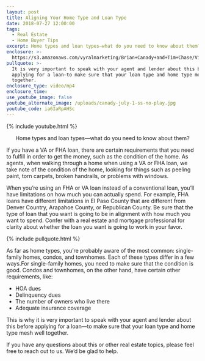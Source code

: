 ```yaml
---
layout: post
title: Aligning Your Home Type and Loan Type
date: 2018-07-27 12:00:00
tags:
  - Real Estate
  - Home Buyer Tips
excerpt: Home types and loan types—what do you need to know about them?
enclosure: >-
  https://s3.amazonaws.com/vyralmarketing/Brian+Canady+and+Tim+Chase/Videos/Aligning+Your+Home+Type+and+Loan+Type.mp4
pullquote: >-
  It is very important to speak with your agent and lender about this before
  applying for a loan—to make sure that your loan type and home type mesh well
  together.
enclosure_type: video/mp4
enclosure_time:
use_youtube_image: false
youtube_alternate_image: /uploads/canady-july-1-ss-no-play.jpg
youtube_code: ia6IaRpAHSc
---
```


{% include youtube.html %}

<center>Home types and loan types—what do you need to know about them?</center>

If you have a VA or FHA loan, there are certain requirements that you need to fulfill in order to get the money, such as the condition of the home. As agents, when walking through a home when using a VA or FHA loan, we take note of the condition of the home, looking for things such as peeling paint, torn carpets, broken handrails, or problems with windows.

When you’re using an FHA or VA loan instead of a conventional loan, you’ll have limitations on how much you can actually spend. For example, FHA loans have different limitations in El Paso County that are different from Denver Country, Arapahoe County, or Republican County. Be sure that the type of loan that you want is going to be in alignment with how much you want to spend. Confer with a real estate and mortgage professional for clarity about whether the loan you want is going to work in your favor.

{% include pullquote.html %}

As far as home types, you’re probably aware of the most common: single-family homes, condos, and townhomes. Each of these types differ in a few ways.For single-family homes, you need to make sure that the condition is good. Condos and townhomes, on the other hand, have certain other requirements, like:

* HOA dues
* Delinquency dues
* The number of owners who live there
* Adequate insurance coverage

This is why it is very important to speak with your agent and lender about this before applying for a loan—to make sure that your loan type and home type mesh well together.

If you have any questions about this or other real estate topics, please feel free to reach out to us. We’d be glad to help.